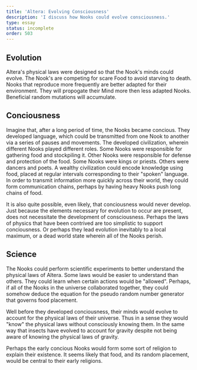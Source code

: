 ```yaml
---
title: 'Altera: Evolving Consciousness'
description: 'I discuss how Nooks could evolve consciousness.'
type: essay
status: incomplete
order: 503
---
```


## Evolution

Altera's physical laws were designed so that the Nook's minds could evolve.  The Nook's are competing for scare Food to avoid starving to death.  Nooks that reproduce more frequently are better adapted for their environment.  They will propogate their Mind more then less adapted Nooks.  Beneficial random mutations will accumulate.

## Conciousness

Imagine that, after a long period of time, the Nooks became concious.  They developed language, which could be transmitted from one Nook to another via a series of pauses and movements.  The developed civilization, wherein different Nooks played different roles.  Some Nooks were responsible for gathering food and stockpiling it.  Other Nooks were responsible for defense and protection of the food.  Some Nooks were kings or priests.  Others were dancers and poets.  A wealthy civilization could encode knowledge using food, placed at regular intervals corresponding to their "spoken" language.  In order to transmit information more quickly across their world, they could form communication chains, perhaps by having heavy Nooks push long chains of food.

It is also quite possible, even likely, that conciousness would never develop.  Just because the elements necessary for evolution to occur are present, does not necessitate the development of consciousness.  Perhaps the laws of physics that have been contrived are too simplistic to support conciousness.  Or perhaps they lead evolution inevitably to a local maximum, or a dead world state wherein all of the Nooks perish.

## Science

The Nooks could perform scientific experiments to better understand the physical laws of Altera.  Some laws would be easier to understand than others.  They could learn when certain actions would be "allowed".  Perhaps, if all of the Nooks in the universe collaborated together, they could somehow deduce the equation for the pseudo random number generator that governs food placement.

Well before they developed conciousness, their minds would evolve to account for the physical laws of their universe.  Thus in a sense they would "know" the physical laws without consciously knowing them.  In the same way that insects have evolved to account for gravity despite not being aware of knowing the physical laws of gravity.

Perhaps the early concious Nooks would form some sort of religion to explain their existence.  It seems likely that food, and its random placement, would be central to their early religions.
